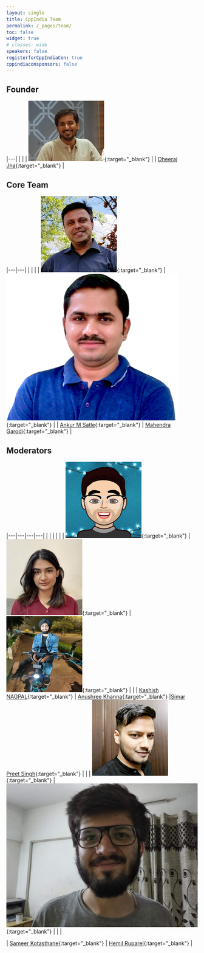 ```yaml
---
layout: single
title: CppIndia Team
permalink: /_pages/team/
toc: false
widget: true
# classes: wide
speakers: false
registerforCppIndiaCon: true
cppindiaconsponsors: false
---
```


## Founder

|---|
|  |
| [![Dheeraj Jha](/assets/images/team/dheeraj.png "Dheeraj Jha")](https://www.jhadheeraj.com){:target="_blank"} |
| [Dheeraj Jha](https://www.jhadheeraj.com){:target="_blank"} |

## Core Team

|---|---|
|  |  |
| [![Ankur M Satle](/conference/2021/graphics/ankur.jpg "Ankur M Satle")](https://ankursatle.wordpress.com/){:target="_blank"} | [![Mahendra Garodi](/assets/images/team/mahendra.png "Mahendra Garodi")](https://www.linkedin.com/in/garodimahendra){:target="_blank"} |
| [Ankur M Satle](https://ankursatle.wordpress.com/){:target="_blank"} | [Mahendra Garodi](https://www.linkedin.com/in/garodimahendra){:target="_blank"} |

## Moderators

|---|---|---|---|
|  |  |  |  |
| [![Kashish NAGPAL](/assets/images/team/kashish.png "Kashish NAGPAL")](https://www.linkedin.com/in/mr-k){:target="_blank"} | [![Anushree Khanna](/assets/images/team/anushree.jpg "Anushree Khanna")](https://www.linkedin.com/in/anushreekhanna/){:target="_blank"} | [![SIMAR PREET SINGH](/assets/images/team/simarpreet.jpg "Simar Preet Singh")](https://simarpreetsingh-019.github.io/){:target="_blank"} |  |
| [Kashish NAGPAL](https://www.linkedin.com/in/mr-k){:target="_blank"} | [Anushree Khanna](https://www.linkedin.com/in/anushreekhanna/){:target="_blank"} |[Simar Preet Singh](https://simarpreetsingh-019.github.io/){:target="_blank"} | |
| [![Sameer Kotasthane](/assets/images/team/sameer.jpg "Sameer Kotasthane")](https://github.com/samkots){:target="_blank"} | [![Hemil Ruparel](/assets/images/team/hemil.png "Hemil Ruparel")](https://www.linkedin.com/in/hemil-ruparel-2aa513166/){:target="_blank"} | | |

| [Sameer Kotasthane](https://github.com/samkots){:target="_blank"} | [Hemil Ruparel](https://www.linkedin.com/in/hemil-ruparel-2aa513166/ "Hemil Ruparel"){:target="_blank"} |
<pre>
















</pre>